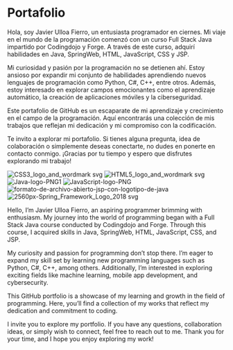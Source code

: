 # Portafolio
Hola, soy Javier Ulloa Fierro, un entusiasta programador en ciernes. Mi viaje en el mundo de la programación comenzó con un curso Full Stack Java impartido por Codingdojo y Forge. A través de este curso, adquirí habilidades en Java, SpringWeb, HTML, JavaScript, CSS y JSP.

Mi curiosidad y pasión por la programación no se detienen ahí. Estoy ansioso por expandir mi conjunto de habilidades aprendiendo nuevos lenguajes de programación como Python, C#, C++, entre otros. Además, estoy interesado en explorar campos emocionantes como el aprendizaje automático, la creación de aplicaciones móviles y la ciberseguridad.

Este portafolio de GitHub es un escaparate de mi aprendizaje y crecimiento en el campo de la programación. Aquí encontrarás una colección de mis trabajos que reflejan mi dedicación y mi compromiso con la codificación.

Te invito a explorar mi portafolio. Si tienes alguna pregunta, idea de colaboración o simplemente deseas conectarte, no dudes en ponerte en contacto conmigo. ¡Gracias por tu tiempo y espero que disfrutes explorando mi trabajo!


![CSS3_logo_and_wordmark svg](https://github.com/ViesTreet/Portafolio/assets/139316713/7fd1bc3f-ed1e-43b9-b141-b6361796e987)
![HTML5_logo_and_wordmark svg](https://github.com/ViesTreet/Portafolio/assets/139316713/f329c8bc-824d-49ea-a52e-7848a2a3160d)
![Java-logo-PNG1](https://github.com/ViesTreet/Portafolio/assets/139316713/a3713566-d60e-4cae-a49c-632bf6d27c4e)
![JavaScript-logo-PNG](https://github.com/ViesTreet/Portafolio/assets/139316713/fceadd61-631c-4c4e-bfe1-2adc04aeb0cc)
![formato-de-archivo-abierto-jsp-con-logotipo-de-java](https://github.com/ViesTreet/Portafolio/assets/139316713/ab737678-61e5-45c5-975e-462ed36c3dd1)
![2560px-Spring_Framework_Logo_2018 svg](https://github.com/ViesTreet/Portafolio/assets/139316713/8f186a14-4f95-45c5-9fd3-222b5bce0d27)



Hello, I’m Javier Ulloa Fierro, an aspiring programmer brimming with enthusiasm. My journey into the world of programming began with a Full Stack Java course conducted by Codingdojo and Forge. Through this course, I acquired skills in Java, SpringWeb, HTML, JavaScript, CSS, and JSP.

My curiosity and passion for programming don’t stop there. I’m eager to expand my skill set by learning new programming languages such as Python, C#, C++, among others. Additionally, I’m interested in exploring exciting fields like machine learning, mobile app development, and cybersecurity.

This GitHub portfolio is a showcase of my learning and growth in the field of programming. Here, you’ll find a collection of my works that reflect my dedication and commitment to coding.

I invite you to explore my portfolio. If you have any questions, collaboration ideas, or simply wish to connect, feel free to reach out to me. Thank you for your time, and I hope you enjoy exploring my work!

